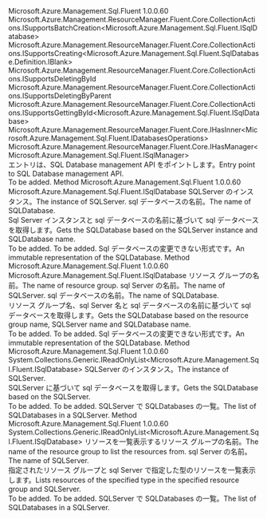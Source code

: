 <Type Name="ISqlDatabases" FullName="Microsoft.Azure.Management.Sql.Fluent.ISqlDatabases">
  <TypeSignature Language="C#" Value="public interface ISqlDatabases : Microsoft.Azure.Management.ResourceManager.Fluent.Core.CollectionActions.ISupportsBatchCreation&lt;Microsoft.Azure.Management.Sql.Fluent.ISqlDatabase&gt;, Microsoft.Azure.Management.ResourceManager.Fluent.Core.CollectionActions.ISupportsCreating&lt;Microsoft.Azure.Management.Sql.Fluent.SqlDatabase.Definition.IBlank&gt;, Microsoft.Azure.Management.ResourceManager.Fluent.Core.CollectionActions.ISupportsDeletingById, Microsoft.Azure.Management.ResourceManager.Fluent.Core.CollectionActions.ISupportsDeletingByParent, Microsoft.Azure.Management.ResourceManager.Fluent.Core.CollectionActions.ISupportsGettingById&lt;Microsoft.Azure.Management.Sql.Fluent.ISqlDatabase&gt;, Microsoft.Azure.Management.ResourceManager.Fluent.Core.IHasInner&lt;Microsoft.Azure.Management.Sql.Fluent.IDatabasesOperations&gt;, Microsoft.Azure.Management.ResourceManager.Fluent.Core.IHasManager&lt;Microsoft.Azure.Management.Sql.Fluent.ISqlManager&gt;" />
  <TypeSignature Language="ILAsm" Value=".class public interface auto ansi abstract ISqlDatabases implements class Microsoft.Azure.Management.ResourceManager.Fluent.Core.CollectionActions.ISupportsBatchCreation`1&lt;class Microsoft.Azure.Management.Sql.Fluent.ISqlDatabase&gt;, class Microsoft.Azure.Management.ResourceManager.Fluent.Core.CollectionActions.ISupportsCreating`1&lt;class Microsoft.Azure.Management.Sql.Fluent.SqlDatabase.Definition.IBlank&gt;, class Microsoft.Azure.Management.ResourceManager.Fluent.Core.CollectionActions.ISupportsDeletingById, class Microsoft.Azure.Management.ResourceManager.Fluent.Core.CollectionActions.ISupportsDeletingByParent, class Microsoft.Azure.Management.ResourceManager.Fluent.Core.CollectionActions.ISupportsGettingById`1&lt;class Microsoft.Azure.Management.Sql.Fluent.ISqlDatabase&gt;, class Microsoft.Azure.Management.ResourceManager.Fluent.Core.IHasInner`1&lt;class Microsoft.Azure.Management.Sql.Fluent.IDatabasesOperations&gt;, class Microsoft.Azure.Management.ResourceManager.Fluent.Core.IHasManager`1&lt;class Microsoft.Azure.Management.Sql.Fluent.ISqlManager&gt;" />
  <TypeSignature Language="DocId" Value="T:Microsoft.Azure.Management.Sql.Fluent.ISqlDatabases" />
  <TypeSignature Language="VB.NET" Value="Public Interface ISqlDatabases&#xA;Implements IHasInner(Of IDatabasesOperations), IHasManager(Of ISqlManager), ISupportsBatchCreation(Of ISqlDatabase), ISupportsCreating(Of IBlank), ISupportsDeletingById, ISupportsDeletingByParent, ISupportsGettingById(Of ISqlDatabase)" />
  <TypeSignature Language="F#" Value="type ISqlDatabases = interface&#xA;    interface ISupportsCreating&lt;IBlank&gt;&#xA;    interface ISupportsDeletingById&#xA;    interface ISupportsGettingById&lt;ISqlDatabase&gt;&#xA;    interface ISupportsBatchCreation&lt;ISqlDatabase&gt;&#xA;    interface ISupportsDeletingByParent&#xA;    interface IHasManager&lt;ISqlManager&gt;&#xA;    interface IHasInner&lt;IDatabasesOperations&gt;" />
  <AssemblyInfo>
    <AssemblyName>Microsoft.Azure.Management.Sql.Fluent</AssemblyName>
    <AssemblyVersion>1.0.0.60</AssemblyVersion>
  </AssemblyInfo>
  <Interfaces>
    <Interface>
      <InterfaceName>Microsoft.Azure.Management.ResourceManager.Fluent.Core.CollectionActions.ISupportsBatchCreation&lt;Microsoft.Azure.Management.Sql.Fluent.ISqlDatabase&gt;</InterfaceName>
    </Interface>
    <Interface>
      <InterfaceName>Microsoft.Azure.Management.ResourceManager.Fluent.Core.CollectionActions.ISupportsCreating&lt;Microsoft.Azure.Management.Sql.Fluent.SqlDatabase.Definition.IBlank&gt;</InterfaceName>
    </Interface>
    <Interface>
      <InterfaceName>Microsoft.Azure.Management.ResourceManager.Fluent.Core.CollectionActions.ISupportsDeletingById</InterfaceName>
    </Interface>
    <Interface>
      <InterfaceName>Microsoft.Azure.Management.ResourceManager.Fluent.Core.CollectionActions.ISupportsDeletingByParent</InterfaceName>
    </Interface>
    <Interface>
      <InterfaceName>Microsoft.Azure.Management.ResourceManager.Fluent.Core.CollectionActions.ISupportsGettingById&lt;Microsoft.Azure.Management.Sql.Fluent.ISqlDatabase&gt;</InterfaceName>
    </Interface>
    <Interface>
      <InterfaceName>Microsoft.Azure.Management.ResourceManager.Fluent.Core.IHasInner&lt;Microsoft.Azure.Management.Sql.Fluent.IDatabasesOperations&gt;</InterfaceName>
    </Interface>
    <Interface>
      <InterfaceName>Microsoft.Azure.Management.ResourceManager.Fluent.Core.IHasManager&lt;Microsoft.Azure.Management.Sql.Fluent.ISqlManager&gt;</InterfaceName>
    </Interface>
  </Interfaces>
  <Docs>
    <summary>
            <span data-ttu-id="dfba5-101">エントリは、SQL Database management API をポイントします。</span><span class="sxs-lookup"><span data-stu-id="dfba5-101">Entry point to SQL Database management API.</span></span>
            </summary>
    <remarks>To be added.</remarks>
  </Docs>
  <Members>
    <Member MemberName="GetBySqlServer">
      <MemberSignature Language="C#" Value="public Microsoft.Azure.Management.Sql.Fluent.ISqlDatabase GetBySqlServer (Microsoft.Azure.Management.Sql.Fluent.ISqlServer sqlServer, string name);" />
      <MemberSignature Language="ILAsm" Value=".method public hidebysig newslot virtual instance class Microsoft.Azure.Management.Sql.Fluent.ISqlDatabase GetBySqlServer(class Microsoft.Azure.Management.Sql.Fluent.ISqlServer sqlServer, string name) cil managed" />
      <MemberSignature Language="DocId" Value="M:Microsoft.Azure.Management.Sql.Fluent.ISqlDatabases.GetBySqlServer(Microsoft.Azure.Management.Sql.Fluent.ISqlServer,System.String)" />
      <MemberSignature Language="VB.NET" Value="Public Function GetBySqlServer (sqlServer As ISqlServer, name As String) As ISqlDatabase" />
      <MemberSignature Language="F#" Value="abstract member GetBySqlServer : Microsoft.Azure.Management.Sql.Fluent.ISqlServer * string -&gt; Microsoft.Azure.Management.Sql.Fluent.ISqlDatabase" Usage="iSqlDatabases.GetBySqlServer (sqlServer, name)" />
      <MemberType>Method</MemberType>
      <AssemblyInfo>
        <AssemblyName>Microsoft.Azure.Management.Sql.Fluent</AssemblyName>
        <AssemblyVersion>1.0.0.60</AssemblyVersion>
      </AssemblyInfo>
      <ReturnValue>
        <ReturnType>Microsoft.Azure.Management.Sql.Fluent.ISqlDatabase</ReturnType>
      </ReturnValue>
      <Parameters>
        <Parameter Name="sqlServer" Type="Microsoft.Azure.Management.Sql.Fluent.ISqlServer" />
        <Parameter Name="name" Type="System.String" />
      </Parameters>
      <Docs>
        <param name="sqlServer"><span data-ttu-id="dfba5-102">SQLServer のインスタンス。</span><span class="sxs-lookup"><span data-stu-id="dfba5-102">The instance of SQLServer.</span></span></param>
        <param name="name"><span data-ttu-id="dfba5-103">sql データベースの名前。</span><span class="sxs-lookup"><span data-stu-id="dfba5-103">The name of SQLDatabase.</span></span></param>
        <summary>
            <span data-ttu-id="dfba5-104">Sql Server インスタンスと sql データベースの名前に基づいて sql データベースを取得します。</span><span class="sxs-lookup"><span data-stu-id="dfba5-104">Gets the SQLDatabase based on the SQLServer instance and SQLDatabase name.</span></span>
            </summary>
        <returns>To be added.</returns>
        <remarks>To be added.</remarks>
        <return><span data-ttu-id="dfba5-105">Sql データベースの変更できない形式です。</span><span class="sxs-lookup"><span data-stu-id="dfba5-105">An immutable representation of the SQLDatabase.</span></span></return>
      </Docs>
    </Member>
    <Member MemberName="GetBySqlServer">
      <MemberSignature Language="C#" Value="public Microsoft.Azure.Management.Sql.Fluent.ISqlDatabase GetBySqlServer (string resourceGroup, string sqlServerName, string name);" />
      <MemberSignature Language="ILAsm" Value=".method public hidebysig newslot virtual instance class Microsoft.Azure.Management.Sql.Fluent.ISqlDatabase GetBySqlServer(string resourceGroup, string sqlServerName, string name) cil managed" />
      <MemberSignature Language="DocId" Value="M:Microsoft.Azure.Management.Sql.Fluent.ISqlDatabases.GetBySqlServer(System.String,System.String,System.String)" />
      <MemberSignature Language="VB.NET" Value="Public Function GetBySqlServer (resourceGroup As String, sqlServerName As String, name As String) As ISqlDatabase" />
      <MemberSignature Language="F#" Value="abstract member GetBySqlServer : string * string * string -&gt; Microsoft.Azure.Management.Sql.Fluent.ISqlDatabase" Usage="iSqlDatabases.GetBySqlServer (resourceGroup, sqlServerName, name)" />
      <MemberType>Method</MemberType>
      <AssemblyInfo>
        <AssemblyName>Microsoft.Azure.Management.Sql.Fluent</AssemblyName>
        <AssemblyVersion>1.0.0.60</AssemblyVersion>
      </AssemblyInfo>
      <ReturnValue>
        <ReturnType>Microsoft.Azure.Management.Sql.Fluent.ISqlDatabase</ReturnType>
      </ReturnValue>
      <Parameters>
        <Parameter Name="resourceGroup" Type="System.String" />
        <Parameter Name="sqlServerName" Type="System.String" />
        <Parameter Name="name" Type="System.String" />
      </Parameters>
      <Docs>
        <param name="resourceGroup"><span data-ttu-id="dfba5-106">リソース グループの名前。</span><span class="sxs-lookup"><span data-stu-id="dfba5-106">The name of resource group.</span></span></param>
        <param name="sqlServerName"><span data-ttu-id="dfba5-107">sql Server の名前。</span><span class="sxs-lookup"><span data-stu-id="dfba5-107">The name of SQLServer.</span></span></param>
        <param name="name"><span data-ttu-id="dfba5-108">sql データベースの名前。</span><span class="sxs-lookup"><span data-stu-id="dfba5-108">The name of SQLDatabase.</span></span></param>
        <summary>
            <span data-ttu-id="dfba5-109">リソース グループ名、sql Server 名と sql データベースの名前に基づいて sql データベースを取得します。</span><span class="sxs-lookup"><span data-stu-id="dfba5-109">Gets the SQLDatabase based on the resource group name, SQLServer name and SQLDatabase name.</span></span>
            </summary>
        <returns>To be added.</returns>
        <remarks>To be added.</remarks>
        <return><span data-ttu-id="dfba5-110">Sql データベースの変更できない形式です。</span><span class="sxs-lookup"><span data-stu-id="dfba5-110">An immutable representation of the SQLDatabase.</span></span></return>
      </Docs>
    </Member>
    <Member MemberName="ListBySqlServer">
      <MemberSignature Language="C#" Value="public System.Collections.Generic.IReadOnlyList&lt;Microsoft.Azure.Management.Sql.Fluent.ISqlDatabase&gt; ListBySqlServer (Microsoft.Azure.Management.Sql.Fluent.ISqlServer sqlServer);" />
      <MemberSignature Language="ILAsm" Value=".method public hidebysig newslot virtual instance class System.Collections.Generic.IReadOnlyList`1&lt;class Microsoft.Azure.Management.Sql.Fluent.ISqlDatabase&gt; ListBySqlServer(class Microsoft.Azure.Management.Sql.Fluent.ISqlServer sqlServer) cil managed" />
      <MemberSignature Language="DocId" Value="M:Microsoft.Azure.Management.Sql.Fluent.ISqlDatabases.ListBySqlServer(Microsoft.Azure.Management.Sql.Fluent.ISqlServer)" />
      <MemberSignature Language="VB.NET" Value="Public Function ListBySqlServer (sqlServer As ISqlServer) As IReadOnlyList(Of ISqlDatabase)" />
      <MemberSignature Language="F#" Value="abstract member ListBySqlServer : Microsoft.Azure.Management.Sql.Fluent.ISqlServer -&gt; System.Collections.Generic.IReadOnlyList&lt;Microsoft.Azure.Management.Sql.Fluent.ISqlDatabase&gt;" Usage="iSqlDatabases.ListBySqlServer sqlServer" />
      <MemberType>Method</MemberType>
      <AssemblyInfo>
        <AssemblyName>Microsoft.Azure.Management.Sql.Fluent</AssemblyName>
        <AssemblyVersion>1.0.0.60</AssemblyVersion>
      </AssemblyInfo>
      <ReturnValue>
        <ReturnType>System.Collections.Generic.IReadOnlyList&lt;Microsoft.Azure.Management.Sql.Fluent.ISqlDatabase&gt;</ReturnType>
      </ReturnValue>
      <Parameters>
        <Parameter Name="sqlServer" Type="Microsoft.Azure.Management.Sql.Fluent.ISqlServer" />
      </Parameters>
      <Docs>
        <param name="sqlServer"><span data-ttu-id="dfba5-111">SQLServer のインスタンス。</span><span class="sxs-lookup"><span data-stu-id="dfba5-111">The instance of SQLServer.</span></span></param>
        <summary>
            <span data-ttu-id="dfba5-112">SQLServer に基づいて sql データベースを取得します。</span><span class="sxs-lookup"><span data-stu-id="dfba5-112">Gets the SQLDatabase based on the SQLServer.</span></span>
            </summary>
        <returns>To be added.</returns>
        <remarks>To be added.</remarks>
        <return><span data-ttu-id="dfba5-113">SQLServer で SQLDatabases の一覧。</span><span class="sxs-lookup"><span data-stu-id="dfba5-113">The list of SQLDatabases in a SQLServer.</span></span></return>
      </Docs>
    </Member>
    <Member MemberName="ListBySqlServer">
      <MemberSignature Language="C#" Value="public System.Collections.Generic.IReadOnlyList&lt;Microsoft.Azure.Management.Sql.Fluent.ISqlDatabase&gt; ListBySqlServer (string resourceGroupName, string sqlServerName);" />
      <MemberSignature Language="ILAsm" Value=".method public hidebysig newslot virtual instance class System.Collections.Generic.IReadOnlyList`1&lt;class Microsoft.Azure.Management.Sql.Fluent.ISqlDatabase&gt; ListBySqlServer(string resourceGroupName, string sqlServerName) cil managed" />
      <MemberSignature Language="DocId" Value="M:Microsoft.Azure.Management.Sql.Fluent.ISqlDatabases.ListBySqlServer(System.String,System.String)" />
      <MemberSignature Language="VB.NET" Value="Public Function ListBySqlServer (resourceGroupName As String, sqlServerName As String) As IReadOnlyList(Of ISqlDatabase)" />
      <MemberSignature Language="F#" Value="abstract member ListBySqlServer : string * string -&gt; System.Collections.Generic.IReadOnlyList&lt;Microsoft.Azure.Management.Sql.Fluent.ISqlDatabase&gt;" Usage="iSqlDatabases.ListBySqlServer (resourceGroupName, sqlServerName)" />
      <MemberType>Method</MemberType>
      <AssemblyInfo>
        <AssemblyName>Microsoft.Azure.Management.Sql.Fluent</AssemblyName>
        <AssemblyVersion>1.0.0.60</AssemblyVersion>
      </AssemblyInfo>
      <ReturnValue>
        <ReturnType>System.Collections.Generic.IReadOnlyList&lt;Microsoft.Azure.Management.Sql.Fluent.ISqlDatabase&gt;</ReturnType>
      </ReturnValue>
      <Parameters>
        <Parameter Name="resourceGroupName" Type="System.String" />
        <Parameter Name="sqlServerName" Type="System.String" />
      </Parameters>
      <Docs>
        <param name="resourceGroupName"><span data-ttu-id="dfba5-114">リソースを一覧表示するリソース グループの名前。</span><span class="sxs-lookup"><span data-stu-id="dfba5-114">The name of the resource group to list the resources from.</span></span></param>
        <param name="sqlServerName"><span data-ttu-id="dfba5-115">sql Server の名前。</span><span class="sxs-lookup"><span data-stu-id="dfba5-115">The name of SQLServer.</span></span></param>
        <summary>
            <span data-ttu-id="dfba5-116">指定されたリソース グループと sql Server で指定した型のリソースを一覧表示します。</span><span class="sxs-lookup"><span data-stu-id="dfba5-116">Lists resources of the specified type in the specified resource group and SQLServer.</span></span>
            </summary>
        <returns>To be added.</returns>
        <remarks>To be added.</remarks>
        <return><span data-ttu-id="dfba5-117">SQLServer で SQLDatabases の一覧。</span><span class="sxs-lookup"><span data-stu-id="dfba5-117">The list of SQLDatabases in a SQLServer.</span></span></return>
      </Docs>
    </Member>
  </Members>
</Type>
